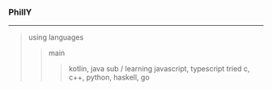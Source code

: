 ### PhillY

---

> using languages
> > main
> > > kotlin, java
> > sub / learning
> > > javascript, typescript
> > tried
> > > c, c++, python, haskell, go
  

<!--
**philly706869/philly706869** is a ✨ _special_ ✨ repository because its `README.md` (this file) appears on your GitHub profile.

Here are some ideas to get you started:

- 🔭 I’m currently working on ...
- 🌱 I’m currently learning ...
- 👯 I’m looking to collaborate on ...
- 🤔 I’m looking for help with ...
- 💬 Ask me about ...
- 📫 How to reach me: ...
- 😄 Pronouns: ...
- ⚡ Fun fact: ...
-->
